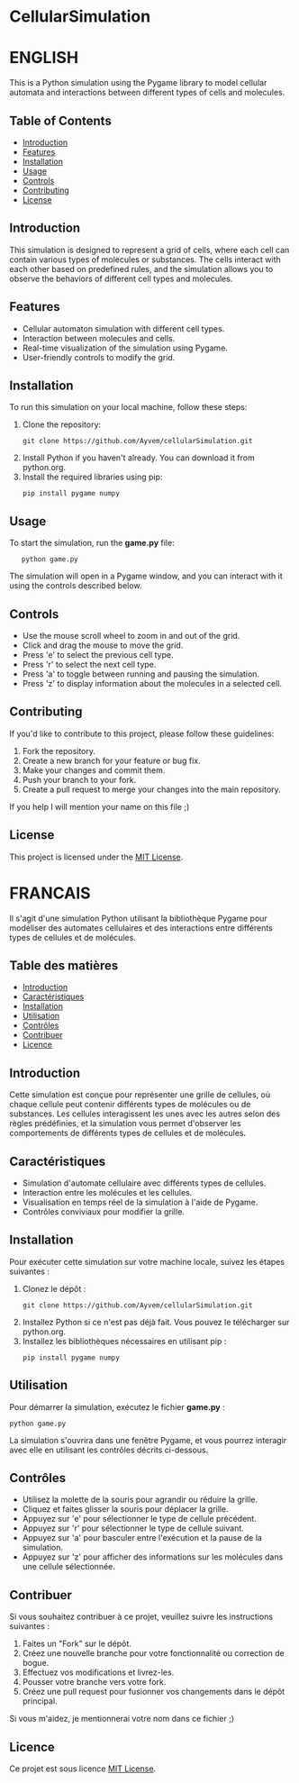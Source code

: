 # CellularSimulation


# ENGLISH

This is a Python simulation using the Pygame library to model cellular automata and interactions between different types of cells and molecules.

## Table of Contents

- [Introduction](#introduction)
- [Features](#features)
- [Installation](#installation)
- [Usage](#usage)
- [Controls](#controls)
- [Contributing](#contributing)
- [License](#license)

## Introduction

This simulation is designed to represent a grid of cells, where each cell can contain various types of molecules or substances. The cells interact with each other based on predefined rules, and the simulation allows you to observe the behaviors of different cell types and molecules.

## Features

- Cellular automaton simulation with different cell types.
- Interaction between molecules and cells.
- Real-time visualization of the simulation using Pygame.
- User-friendly controls to modify the grid.

## Installation

To run this simulation on your local machine, follow these steps:

1. Clone the repository:
   ```shell
   git clone https://github.com/Ayvem/cellularSimulation.git
   ```
2. Install Python if you haven't already. You can download it from python.org.
3. Install the required libraries using pip:
   ```shell
   pip install pygame numpy
   ```
## Usage
To start the simulation, run the **game.py** file:
```shell
   python game.py
   ```
The simulation will open in a Pygame window, and you can interact with it using the controls described below.

## Controls
- Use the mouse scroll wheel to zoom in and out of the grid.
- Click and drag the mouse to move the grid.
- Press 'e' to select the previous cell type.
- Press 'r' to select the next cell type.
- Press 'a' to toggle between running and pausing the simulation.
- Press 'z' to display information about the molecules in a selected cell.

## Contributing 
If you'd like to contribute to this project, please follow these guidelines:

1. Fork the repository.
2. Create a new branch for your feature or bug fix.
3. Make your changes and commit them.
4. Push your branch to your fork.
5. Create a pull request to merge your changes into the main repository.

If you help I will mention your name on this file ;) 

## License

This project is licensed under the [MIT License](/LICENSE).




# FRANCAIS

Il s'agit d'une simulation Python utilisant la bibliothèque Pygame pour modéliser des automates cellulaires et des interactions entre différents types de cellules et de molécules.

## Table des matières

- [Introduction](#introduction)
- [Caractéristiques](#caractéristiques)
- [Installation](#installation)
- [Utilisation](#utilisation)
- [Contrôles](#contrôles)
- [Contribuer](#contribuer)
- [Licence](#license)

## Introduction

Cette simulation est conçue pour représenter une grille de cellules, où chaque cellule peut contenir différents types de molécules ou de substances. Les cellules interagissent les unes avec les autres selon des règles prédéfinies, et la simulation vous permet d'observer les comportements de différents types de cellules et de molécules.

## Caractéristiques

- Simulation d'automate cellulaire avec différents types de cellules.
- Interaction entre les molécules et les cellules.
- Visualisation en temps réel de la simulation à l'aide de Pygame.
- Contrôles conviviaux pour modifier la grille.

## Installation

Pour exécuter cette simulation sur votre machine locale, suivez les étapes suivantes :

1. Clonez le dépôt :
   ```Shell
   git clone https://github.com/Ayvem/cellularSimulation.git
   ```
2. Installez Python si ce n'est pas déjà fait. Vous pouvez le télécharger sur python.org.
3. Installez les bibliothèques nécessaires en utilisant pip :
   ```shell
   pip install pygame numpy
   ```
## Utilisation
Pour démarrer la simulation, exécutez le fichier **game.py** :
```shell
python game.py
   ```
La simulation s'ouvrira dans une fenêtre Pygame, et vous pourrez interagir avec elle en utilisant les contrôles décrits ci-dessous.

## Contrôles
- Utilisez la molette de la souris pour agrandir ou réduire la grille.
- Cliquez et faites glisser la souris pour déplacer la grille.
- Appuyez sur 'e' pour sélectionner le type de cellule précédent.
- Appuyez sur 'r' pour sélectionner le type de cellule suivant.
- Appuyez sur 'a' pour basculer entre l'exécution et la pause de la simulation.
- Appuyez sur 'z' pour afficher des informations sur les molécules dans une cellule sélectionnée.

## Contribuer 
Si vous souhaitez contribuer à ce projet, veuillez suivre les instructions suivantes :

1. Faites un "Fork" sur le dépôt.
2. Créez une nouvelle branche pour votre fonctionnalité ou correction de bogue.
3. Effectuez vos modifications et livrez-les.
4. Pousser votre branche vers votre fork.
5. Créez une pull request pour fusionner vos changements dans le dépôt principal.

Si vous m'aidez, je mentionnerai votre nom dans ce fichier ;) 

## Licence

Ce projet est sous licence [MIT License](/LICENSE).
